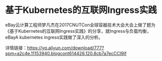 # 基于Kubernetes的互联网Ingress实践
eBay云计算工程师梦凡杰在2017CNUTCon全球容器技术大会大会上做了题为《基于Kubernetes的互联网Ingress实践》的分享，就Ingress与负载均衡，eBayA kubernetes ingress实践做了深入的分析。

详情链接：https://yq.aliyun.com/download/777?spm=a2c4e.11153940.blogcont614426.120.8cb7a7ecCCI9if
